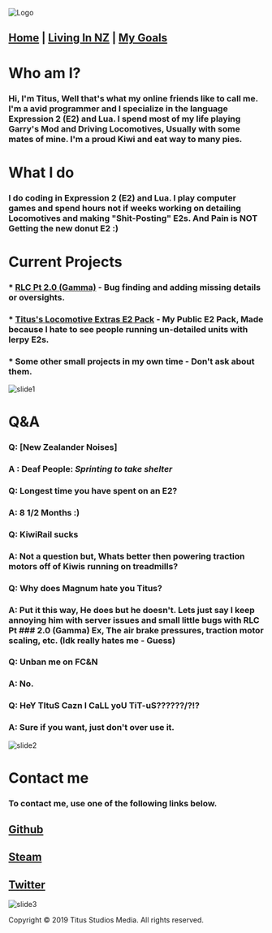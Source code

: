 ![Logo](https://i.imgur.com/qMGwXpQ.png)

## [Home](https://titusstudiosmediagroup.github.io/)   |   [Living In NZ](https://titusstudiosmediagroup.github.io/newzealand)   |   [My Goals](https://titusstudiosmediagroup.github.io/mygoal)

# Who am I?
### Hi, I'm Titus, Well that's what my online friends like to call me. I'm a avid programmer and I specialize in the language Expression 2 (E2)  and Lua. I spend most of my life playing Garry's Mod and Driving Locomotives, Usually with some mates of mine. I'm a proud Kiwi and eat way to many pies.

# What I do
### I do coding in Expression 2 (E2)  and Lua. I play computer games and spend hours not if weeks working on detailing Locomotives and making "Shit-Posting" E2s. And Pain is  NOT Getting the new donut E2 :)

# Current Projects
### * [RLC Pt 2.0 (Gamma)](https://github.com/MagnumMacKivler/RLCPT2) - Bug finding and adding missing details or oversights.
### * [Titus's Locomotive Extras E2 Pack](https://github.com/TitusStudiosMediaGroup/Titus_Locomotive_Extras_E2s) - My Public E2 Pack, Made because I hate to see people running un-detailed units with lerpy E2s.
### * Some other small projects in my own time - Don't ask about them.

![slide1](https://i.imgur.com/Tb5jc5X.jpg)

# Q&A
### Q: [New Zealander Noises]
### A : Deaf People: *Sprinting to take shelter*
### Q: Longest time you have spent on an E2?
### A: 8 1/2 Months :)
### Q: KiwiRail sucks
### A: Not a question but, Whats better then powering traction motors off of Kiwis running on treadmills?
### Q: Why does Magnum hate you Titus?
### A: Put it this way, He does but he doesn't. Lets just say I keep annoying him with server issues and small little bugs with RLC Pt ### 2.0 (Gamma) Ex, The air brake pressures, traction motor scaling, etc. (Idk really hates me - Guess)
### Q: Unban me on FC&N
### A: No.
### Q: HeY TItuS Cazn I CaLL yoU TiT-uS??????/?!?
### A: Sure if you want, just don't over use it.
 

![slide2](https://i.imgur.com/EfWbayy.jpg)

# Contact me
### To contact me, use one of the following links below.

## [Github](https://github.com/TitusStudiosMediaGroup/)
## [Steam](https://steamcommunity.com/id/TitusStudiosMediaGroup/)
## [Twitter](https://twitter.com/StudiosTitus)

![slide3](https://i.imgur.com/uTMqKss.jpg)


Copyright © 2019 Titus Studios Media. All rights reserved.
